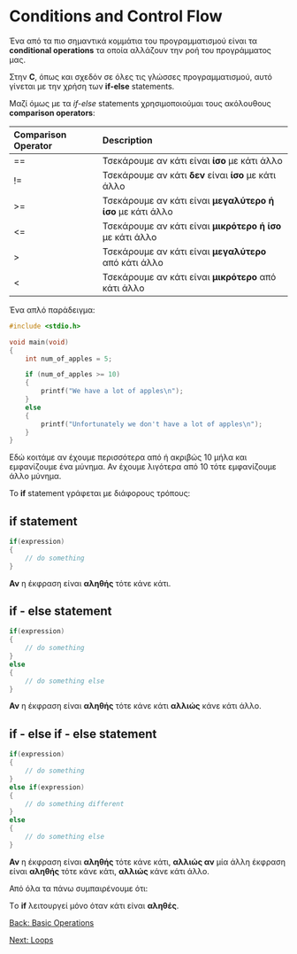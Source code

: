 # Conditions and Control Flow

Ένα από τα πιο σημαντικά κομμάτια του προγραμματισμού είναι τα **conditional operations** τα οποία αλλάζουν την ροή του προγράμματος μας.

Στην **C**, όπως και σχεδόν σε όλες τις γλώσσες προγραμματισμού, αυτό γίνεται με την χρήση των **if-else** statements.

Μαζί όμως με τα *if-else* statements χρησιμοποιούμαι τους ακόλουθους **comparison operators**:

| **Comparison Operator** | **Description** |
|:-------------------------|:----------------|
| ==					   | Τσεκάρουμε αν κάτι είναι **ίσο** με κάτι άλλο|
| !=					   | Τσεκάρουμε αν κάτι **δεν** είναι **ίσο** με κάτι άλλο|
| >=					   | Τσεκάρουμε αν κάτι είναι **μεγαλύτερο ή ίσο** με κάτι άλλο|
| <=					   | Τσεκάρουμε αν κάτι είναι **μικρότερο ή ίσο** με κάτι άλλο|
| >					   	   | Τσεκάρουμε αν κάτι είναι **μεγαλύτερο** από κάτι άλλο|
| <					   	   | Τσεκάρουμε αν κάτι είναι **μικρότερο** από κάτι άλλο|

Ένα απλό παράδειγμα:

```C
#include <stdio.h>

void main(void)
{
    int num_of_apples = 5;

    if (num_of_apples >= 10)
    {
        printf("We have a lot of apples\n");
    }
    else
    {
	    printf("Unfortunately we don't have a lot of apples\n");
    }
}

```

Εδώ κοιτάμε αν έχουμε περισσότερα από ή ακριβώς 10 μήλα και εμφανίζουμε ένα μύνημα. Αν έχουμε λιγότερα από 10 τότε εμφανίζουμε άλλο μύνημα.

Το **if** statement γράφεται με διάφορους τρόπους:

## if statement

```C
if(expression)
{
    // do something
}

```
**Αν** η έκφραση είναι **αληθής** τότε κάνε κάτι.

## if - else statement

```C
if(expression)
{
    // do something
}
else
{
    // do something else
}

```
**Αν** η έκφραση είναι **αληθής** τότε κάνε κάτι **αλλιώς** κάνε κάτι άλλο.

## if - else if - else statement

```C
if(expression)
{
    // do something
}
else if(expression)
{
    // do something different
}
else
{
    // do something else
}

```
**Αν** η έκφραση είναι **αληθής** τότε κάνε κάτι, **αλλιώς αν** μία άλλη έκφραση είναι **αληθής** τότε κάνε κάτι, **αλλιώς** κάνε κάτι άλλο.

Από όλα τα πάνω συμπαιρένουμε ότι:

Τo **if** λειτουργεί μόνο όταν κάτι είναι **αληθές**.

[Back: Basic Operations](https://github.com/unipi-projects/extras/blob/main/Languages/C/BasicOperations/README.md)

[Next: Loops](https://github.com/unipi-projects/extras/blob/main/Languages/C/Loops/README.md)
